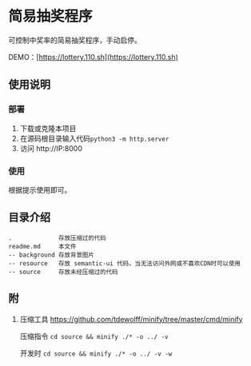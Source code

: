 # 简易抽奖程序

可控制中奖率的简易抽奖程序，手动启停。

DEMO：[https://lottery.110.sh](https://lottery.110.sh)

## 使用说明

### 部署

1. 下载或克隆本项目
2. 在源码根目录输入代码`python3 -m http.server`
3. 访问 http://IP:8000

### 使用

根据提示使用即可。

## 目录介绍

```text
.             存放压缩过的代码
readme.md     本文件
-- background 存放背景图片
-- resource   存放 semantic-ui 代码，当无法访问外网或不喜欢CDN时可以使用
-- source     存放未经压缩过的代码
```

## 附

1. 压缩工具 https://github.com/tdewolff/minify/tree/master/cmd/minify

   压缩指令 `cd source && minify ./* -o ../ -v`

   开发时    `cd source && minify ./* -o ../ -v -w `
